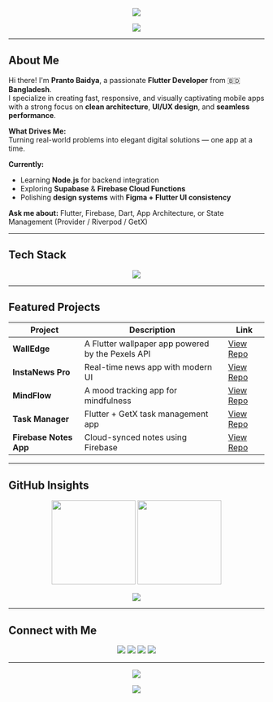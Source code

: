 <!-- Hi there, I'm Pranto Baidya -->
<p align="center">
  <img src="https://readme-typing-svg.herokuapp.com?font=Poppins&weight=600&size=28&duration=2500&pause=1000&color=00C9A7,92FE9D,00F5A0&center=true&vCenter=true&width=650&lines=Hey+There!+👋;I'm+Pranto+Baidya;A+Passionate+Flutter+Developer;Crafting+Clean+%26+Beautiful+Apps;Welcome+to+My+Creative+Space!">
</p>

<p align="center"> <img src="https://capsule-render.vercel.app/api?type=soft&color=gradient&height=120&text=+Flutter%20Developer+%7C+Mobile+App+Enthusiast+%7C+Tech%20Explorer&fontAlign=50&fontAlignY=50&fontSize=25&animation=twinkling"/> </p>

---

## About Me  

Hi there! I'm **Pranto Baidya**, a passionate **Flutter Developer** from 🇧🇩 **Bangladesh**.  
I specialize in creating fast, responsive, and visually captivating mobile apps with a strong focus on **clean architecture**, **UI/UX design**, and **seamless performance**.  

**What Drives Me:**  
Turning real-world problems into elegant digital solutions — one app at a time.  

**Currently:**  
- Learning **Node.js** for backend integration  
- Exploring **Supabase** & **Firebase Cloud Functions**  
- Polishing **design systems** with **Figma + Flutter UI consistency**  

**Ask me about:** Flutter, Firebase, Dart, App Architecture, or State Management (Provider / Riverpod / GetX)    

---

## Tech Stack  

<p align="center">
  <img src="https://skillicons.dev/icons?i=dart,javascript,flutter,firebase,github,androidstudio,vscode,figma,postman,nodejs,expressjs,mongodb&perline=6" />
</p>

---

## Featured Projects  
| Project | Description | Link |
|------------|----------------|--------|
| **WallEdge** | A Flutter wallpaper app powered by the Pexels API | [View Repo](https://github.com/Pranto-Baidya/WallEdge_Flutter-Wallpaper-App) |
| **InstaNews Pro** | Real-time news app with modern UI | [View Repo](https://github.com/Pranto-Baidya/InstaNews_Pro) |
| **MindFlow** | A mood tracking app for mindfulness | [View Repo](https://github.com/Pranto-Baidya/mindflow_mood_tracker_app) |
| **Task Manager** | Flutter + GetX task management app | [View Repo](https://github.com/Pranto-Baidya/Task-Manager-With-Getx) |
| **Firebase Notes App** | Cloud-synced notes using Firebase | [View Repo](https://github.com/Pranto-Baidya/firebase_note_app) |

---

## GitHub Insights  

<p align="center">
  <img src="https://github-readme-stats.vercel.app/api?username=Pranto-Baidya&show_icons=true&theme=tokyonight&hide_border=true&bg_color=0D1117&title_color=00FFA3&icon_color=00C6FF" height="165" />
  <img src="https://github-readme-stats.vercel.app/api/top-langs/?username=Pranto-Baidya&layout=compact&theme=tokyonight&hide_border=true&bg_color=0D1117&title_color=00FFA3" height="165" />
</p>

<p align="center">
  <img src="https://github-readme-streak-stats.herokuapp.com?user=Pranto-Baidya&theme=tokyonight&hide_border=true&background=0D1117&fire=00FFA3&ring=007BFF&currStreakLabel=00FFA3" />
</p>

---

## Connect with Me  

<p align="center">
  <a href="https://www.linkedin.com/in/prantobaidya/"><img src="https://img.shields.io/badge/LinkedIn-0A66C2?style=for-the-badge&logo=linkedin&logoColor=white"/></a>
  <a href="https://leetcode.com/u/yqvg8khQnW/"><img src="https://img.shields.io/badge/LeetCode-F89F1B?style=for-the-badge&logo=leetcode&logoColor=white"/></a>
  <a href="mailto:prantobaidya5@gmail.com"><img src="https://img.shields.io/badge/Gmail-EA4335?style=for-the-badge&logo=gmail&logoColor=white"/></a>
  <a href="https://github.com/Pranto-Baidya"><img src="https://img.shields.io/badge/GitHub-171515?style=for-the-badge&logo=github&logoColor=white"/></a>
</p>

---

<p align="center">
  <img src="https://komarev.com/ghpvc/?username=Pranto-Baidya&label=Profile+Views&color=00FFA3&style=for-the-badge" />
</p>

<p align="center"> <img src="https://capsule-render.vercel.app/api?type=waving&color=gradient&height=100&section=footer&text=+Thanks+for+visiting!+&fontAlign=50&fontSize=20&fontAlignY=70&fontColor=000000"/> </p>
